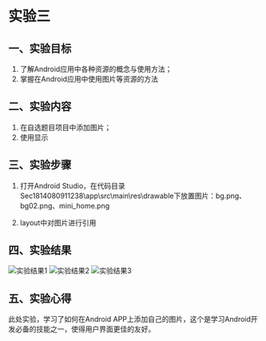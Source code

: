 # 实验三

## 一、实验目标

1. 了解Android应用中各种资源的概念与使用方法；
2. 掌握在Android应用中使用图片等资源的方法

## 二、实验内容

1. 在自选题目项目中添加图片；
2. 使用显示

## 三、实验步骤
1. 打开Android Studio，在代码目录Sec1814080911238\app\src\main\res\drawable下放置图片：bg.png、bg02.png、mini_home.png

2. layout中对图片进行引用

## 四、实验结果

![实验结果1](https://github.com/Arlene238/android-labs-2020/blob/master/students/sec1814080911238/lab3-1.png?raw=true)
![实验结果2](https://github.com/Arlene238/android-labs-2020/blob/master/students/sec1814080911238/lab3-2.png?raw=true)
![实验结果3](https://github.com/Arlene238/android-labs-2020/blob/master/students/sec1814080911238/lab3-3.png?raw=true)

## 五、实验心得
  此处实验，学习了如何在Android APP上添加自己的图片，这个是学习Android开发必备的技能之一，使得用户界面更佳的友好。

